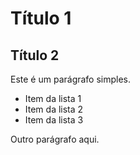 # Título 1
## Título 2

Este é um parágrafo simples.

- Item da lista 1
- Item da lista 2
- Item da lista 3

Outro parágrafo aqui.
